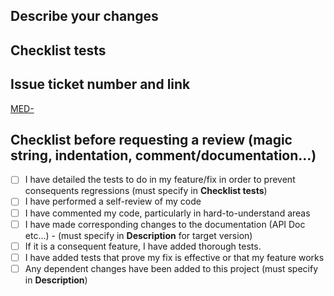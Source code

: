 ## Describe your changes

## Checklist tests

## Issue ticket number and link

[MED-](https://jira.support-ent.fr/browse/MED-)

## Checklist before requesting a review (magic string, indentation, comment/documentation...)

- [ ] I have detailed the tests to do in my feature/fix in order to prevent consequents regressions (must specify in **Checklist tests**)
- [ ] I have performed a self-review of my code
- [ ] I have commented my code, particularly in hard-to-understand areas
- [ ] I have made corresponding changes to the documentation (API Doc etc...) - (must specify in **Description** for target version)
- [ ] If it is a consequent feature, I have added thorough tests.
- [ ] I have added tests that prove my fix is effective or that my feature works
- [ ] Any dependent changes have been added to this project (must specify in **Description**)